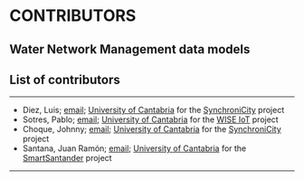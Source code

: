 # CONTRIBUTORS

## Water Network Management data models

## List of contributors
___
- Diez, Luis; [email](mailto:ldiez@tlmat.unican.es); [University of Cantabria](https://web.unican.es/) for the [SynchroniCity](https://synchronicity-iot.eu/) project
- Sotres, Pablo; [email](mailto:psotres@tlmat.unican.es); [University of Cantabria](https://web.unican.es/) for the [WISE IoT](http://wise-iot.eu/en/home/) project
- Choque, Johnny; [email](mailto:jchoque@tlmat.unican.es); [University of Cantabria](https://web.unican.es/) for the [SynchroniCity](https://synchronicity-iot.eu/) project
- Santana, Juan Ramón; [email](mailto:jrsantana@tlmat.unican.es); [University of Cantabria](https://web.unican.es/) for the [SmartSantander](http://www.smartsantander.eu/) project
____